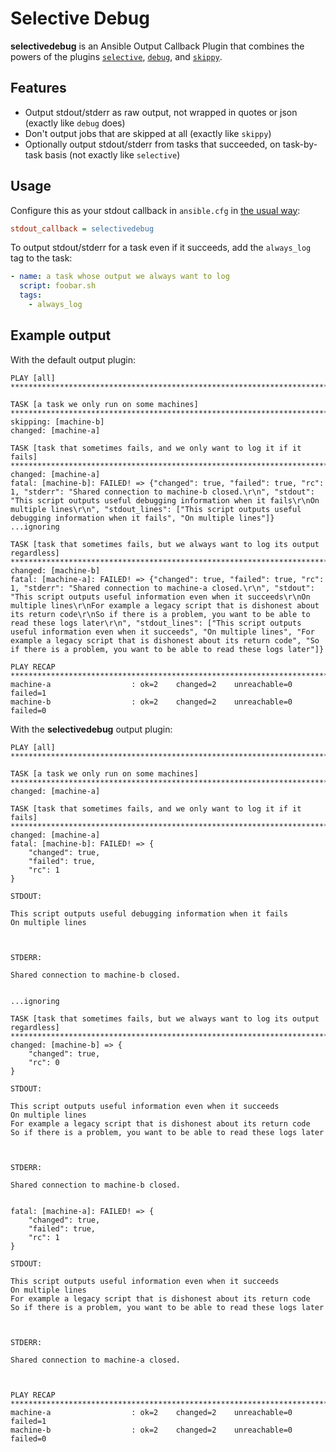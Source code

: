 # Selective Debug

**selectivedebug** is an Ansible Output Callback Plugin that combines the powers of the plugins [`selective`](http://docs.ansible.com/ansible/devel/plugins/callback/selective.html), [`debug`](http://docs.ansible.com/ansible/devel/plugins/callback/debug.html), and [`skippy`](http://docs.ansible.com/ansible/devel/plugins/callback/skippy.html).

## Features

* Output stdout/stderr as raw output, not wrapped in quotes or json (exactly like `debug` does)
* Don't output jobs that are skipped at all (exactly like `skippy`)
* Optionally output stdout/stderr from tasks that succeeded, on task-by-task basis (not exactly like `selective`)

## Usage

Configure this as your stdout callback in `ansible.cfg` in [the usual way](http://docs.ansible.com/ansible/devel/plugins/callback.html):

```ini
stdout_callback = selectivedebug
```

To output stdout/stderr for a task even if it succeeds, add the `always_log` tag to the task:

```yaml
- name: a task whose output we always want to log
  script: foobar.sh
  tags:
    - always_log
```

## Example output

With the default output plugin:

```
PLAY [all] *****************************************************************************************************************************************************************************************************************************************

TASK [a task we only run on some machines] *********************************************************************************************************************************************************************************************************
skipping: [machine-b]
changed: [machine-a]

TASK [task that sometimes fails, and we only want to log it if it fails] ***************************************************************************************************************************************************************************
changed: [machine-a]
fatal: [machine-b]: FAILED! => {"changed": true, "failed": true, "rc": 1, "stderr": "Shared connection to machine-b closed.\r\n", "stdout": "This script outputs useful debugging information when it fails\r\nOn multiple lines\r\n", "stdout_lines": ["This script outputs useful debugging information when it fails", "On multiple lines"]}
...ignoring

TASK [task that sometimes fails, but we always want to log its output regardless] ******************************************************************************************************************************************************************
changed: [machine-b]
fatal: [machine-a]: FAILED! => {"changed": true, "failed": true, "rc": 1, "stderr": "Shared connection to machine-a closed.\r\n", "stdout": "This script outputs useful information even when it succeeds\r\nOn multiple lines\r\nFor example a legacy script that is dishonest about its return code\r\nSo if there is a problem, you want to be able to read these logs later\r\n", "stdout_lines": ["This script outputs useful information even when it succeeds", "On multiple lines", "For example a legacy script that is dishonest about its return code", "So if there is a problem, you want to be able to read these logs later"]}

PLAY RECAP *****************************************************************************************************************************************************************************************************************************************
machine-a                  : ok=2    changed=2    unreachable=0    failed=1
machine-b                  : ok=2    changed=2    unreachable=0    failed=0
```

With the **selectivedebug** output plugin:

```
PLAY [all] *****************************************************************************************************************************************************************************************************************************************

TASK [a task we only run on some machines] *********************************************************************************************************************************************************************************************************
changed: [machine-a]

TASK [task that sometimes fails, and we only want to log it if it fails] ***************************************************************************************************************************************************************************
changed: [machine-a]
fatal: [machine-b]: FAILED! => {
    "changed": true,
    "failed": true,
    "rc": 1
}

STDOUT:

This script outputs useful debugging information when it fails
On multiple lines



STDERR:

Shared connection to machine-b closed.


...ignoring

TASK [task that sometimes fails, but we always want to log its output regardless] ******************************************************************************************************************************************************************
changed: [machine-b] => {
    "changed": true,
    "rc": 0
}

STDOUT:

This script outputs useful information even when it succeeds
On multiple lines
For example a legacy script that is dishonest about its return code
So if there is a problem, you want to be able to read these logs later



STDERR:

Shared connection to machine-b closed.


fatal: [machine-a]: FAILED! => {
    "changed": true,
    "failed": true,
    "rc": 1
}

STDOUT:

This script outputs useful information even when it succeeds
On multiple lines
For example a legacy script that is dishonest about its return code
So if there is a problem, you want to be able to read these logs later



STDERR:

Shared connection to machine-a closed.



PLAY RECAP *****************************************************************************************************************************************************************************************************************************************
machine-a                  : ok=2    changed=2    unreachable=0    failed=1
machine-b                  : ok=2    changed=2    unreachable=0    failed=0
```
